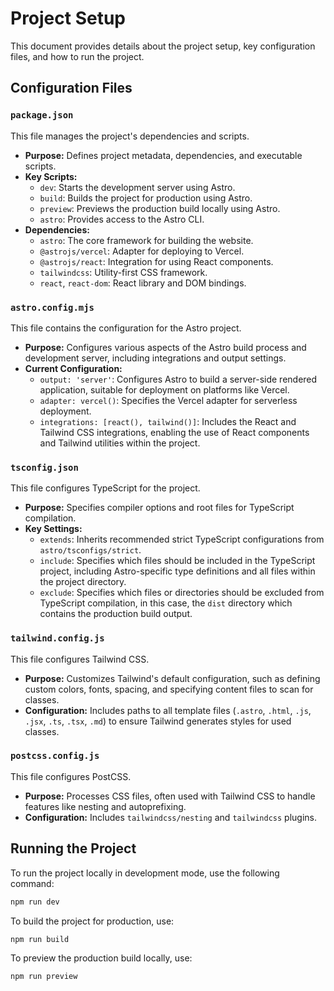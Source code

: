 # Project Setup

This document provides details about the project setup, key configuration files, and how to run the project.

## Configuration Files

### `package.json`

This file manages the project's dependencies and scripts.

*   **Purpose:** Defines project metadata, dependencies, and executable scripts.
*   **Key Scripts:**
    *   `dev`: Starts the development server using Astro.
    *   `build`: Builds the project for production using Astro.
    *   `preview`: Previews the production build locally using Astro.
    *   `astro`: Provides access to the Astro CLI.
*   **Dependencies:**
    *   `astro`: The core framework for building the website.
    *   `@astrojs/vercel`: Adapter for deploying to Vercel.
    *   `@astrojs/react`: Integration for using React components.
    *   `tailwindcss`: Utility-first CSS framework.
    *   `react`, `react-dom`: React library and DOM bindings.

### `astro.config.mjs`

This file contains the configuration for the Astro project.

*   **Purpose:** Configures various aspects of the Astro build process and development server, including integrations and output settings.
*   **Current Configuration:**
    *   `output: 'server'`: Configures Astro to build a server-side rendered application, suitable for deployment on platforms like Vercel.
    *   `adapter: vercel()`: Specifies the Vercel adapter for serverless deployment.
    *   `integrations: [react(), tailwind()]`: Includes the React and Tailwind CSS integrations, enabling the use of React components and Tailwind utilities within the project.

### `tsconfig.json`

This file configures TypeScript for the project.

*   **Purpose:** Specifies compiler options and root files for TypeScript compilation.
*   **Key Settings:**
    *   `extends`: Inherits recommended strict TypeScript configurations from `astro/tsconfigs/strict`.
    *   `include`: Specifies which files should be included in the TypeScript project, including Astro-specific type definitions and all files within the project directory.
    *   `exclude`: Specifies which files or directories should be excluded from TypeScript compilation, in this case, the `dist` directory which contains the production build output.

### `tailwind.config.js`

This file configures Tailwind CSS.

*   **Purpose:** Customizes Tailwind's default configuration, such as defining custom colors, fonts, spacing, and specifying content files to scan for classes.
*   **Configuration:** Includes paths to all template files (`.astro`, `.html`, `.js`, `.jsx`, `.ts`, `.tsx`, `.md`) to ensure Tailwind generates styles for used classes.

### `postcss.config.js`

This file configures PostCSS.

*   **Purpose:** Processes CSS files, often used with Tailwind CSS to handle features like nesting and autoprefixing.
*   **Configuration:** Includes `tailwindcss/nesting` and `tailwindcss` plugins.

## Running the Project

To run the project locally in development mode, use the following command:

```bash
npm run dev
```

To build the project for production, use:

```bash
npm run build
```

To preview the production build locally, use:

```bash
npm run preview
